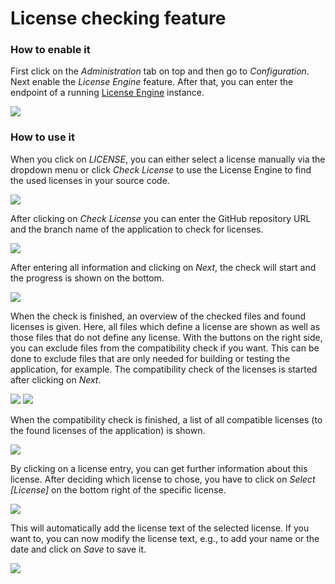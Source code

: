 <!---~~~~~~~~~~~~~~~~~~~~~~~~~~~~~~~~~~~~~~~~~~~~~~~~~~~~~~~~~~~~~~~~~~~~~~~~~~~
  ~ Copyright (c) 2023 Contributors to the Eclipse Foundation
  ~
  ~ See the NOTICE file(s) distributed with this work for additional
  ~ information regarding copyright ownership.
  ~
  ~ This program and the accompanying materials are made available under the
  ~ terms of the Eclipse Public License 2.0 which is available at
  ~ http://www.eclipse.org/legal/epl-2.0, or the Apache Software License 2.0
  ~ which is available at https://www.apache.org/licenses/LICENSE-2.0.
  ~
  ~ SPDX-License-Identifier: EPL-2.0 OR Apache-2.0
  ~~~~~~~~~~~~~~~~~~~~~~~~~~~~~~~~~~~~~~~~~~~~~~~~~~~~~~~~~~~~~~~~~~~~~~~~~~~~-->


# License checking feature

### How to enable it
First click on the *Administration* tab on top and then go to *Configuration*.
Next enable the *License Engine* feature.
After that, you can enter the endpoint of a running [License Engine](https://github.com/OpenTOSCA/license-engine) instance.

![](figures/license-checker-config.png)


### How to use it

When you click on *LICENSE*, you can either select a license manually via the dropdown menu or click *Check License* to use the License Engine to find the used licenses in your source code.
 
![](figures/license-checker-3.png)

After clicking on *Check License* you can enter the GitHub repository URL and the branch name of the application to check for licenses.

![](figures/license-checker-5.png)

After entering all information and clicking on *Next*, the check will start and the progress is shown on the bottom.

![](figures/license-checker-5.1.png)

When the check is finished, an overview of the checked files and found licenses is given.
Here, all files which define a license are shown as well as those files that do not define any license.
With the buttons on the right side, you can exclude files from the compatibility check if you want.
This can be done to exclude files that are only needed for building or testing the application, for example.
The compatibility check of the licenses is started after clicking on *Next*.

![](figures/license-checker-7.png)
![](figures/license-checker-8.png)

When the compatibility check is finished, a list of all compatible licenses (to the found licenses of the application) is shown.

![](figures/license-checker-9.png)

By clicking on a license entry, you can get further information about this license.
After deciding which license to chose, you have to click on *Select [License]* on the bottom right of the specific license.

![](figures/license-checker-10.png)

This will automatically add the license text of the selected license.
If you want to, you can now modify the license text, e.g., to add your name or the date and click on *Save* to save it.

![](figures/license-checker-11.png)
